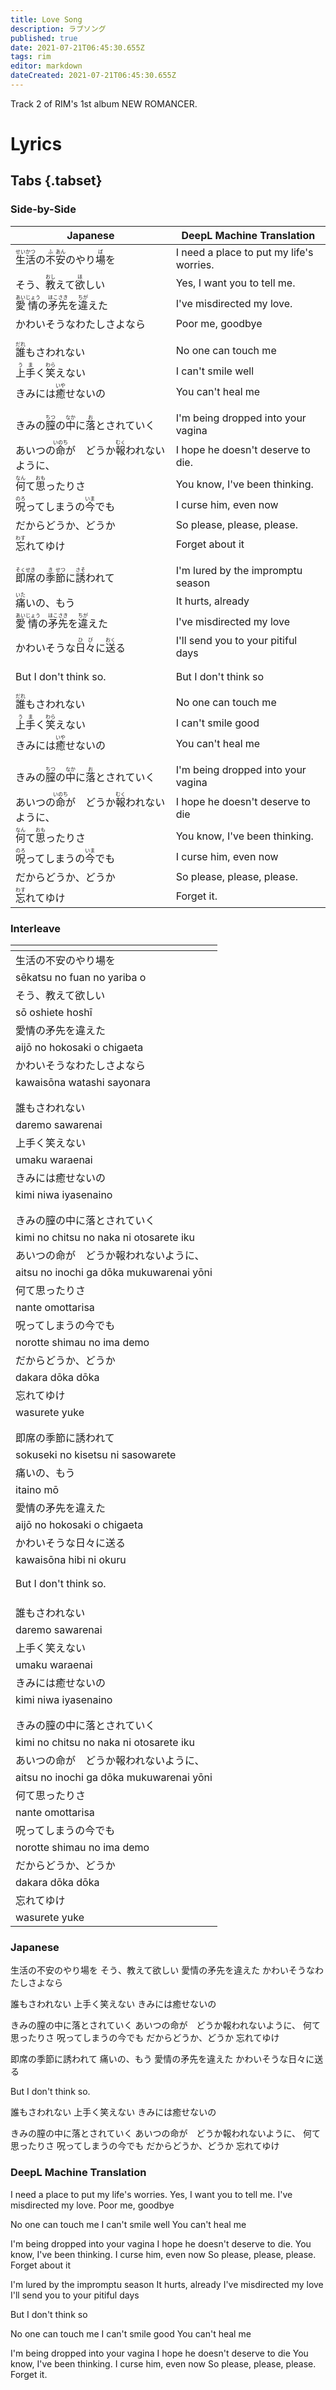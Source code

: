 ```yaml
---
title: Love Song
description: ラブソング
published: true
date: 2021-07-21T06:45:30.655Z
tags: rim
editor: markdown
dateCreated: 2021-07-21T06:45:30.655Z
---
```


Track 2 of RIM's 1st album NEW ROMANCER.

# Lyrics

<!--Start of auto-generated section v1.0.0-->
<!--https://kamitsubaki.iceman1415.xyz/edit?room=love-song-->
## Tabs {.tabset}

### Side-by-Side
|Japanese|DeepL Machine Translation|
|---|---|
|<ruby>生<rp>【</rp><rt>せい</rt><rp>】</rp></ruby><ruby>活<rp>【</rp><rt>かつ</rt><rp>】</rp></ruby>の<ruby>不<rp>【</rp><rt>ふ</rt><rp>】</rp></ruby><ruby>安<rp>【</rp><rt>あん</rt><rp>】</rp></ruby>のやり<ruby>場<rp>【</rp><rt>ば</rt><rp>】</rp></ruby>を|I need a place to put my life's worries.|
|そう、<ruby>教<rp>【</rp><rt>おし</rt><rp>】</rp></ruby>えて<ruby>欲<rp>【</rp><rt>ほ</rt><rp>】</rp></ruby>しい|Yes, I want you to tell me.|
|<ruby>愛<rp>【</rp><rt>あい</rt><rp>】</rp></ruby><ruby>情<rp>【</rp><rt>じょう</rt><rp>】</rp></ruby>の<ruby>矛<rp>【</rp><rt>ほこ</rt><rp>】</rp></ruby><ruby>先<rp>【</rp><rt>さき</rt><rp>】</rp></ruby>を<ruby>違<rp>【</rp><rt>ちが</rt><rp>】</rp></ruby>えた|I've misdirected my love.|
|かわいそうなわたしさよなら|Poor me, goodbye|
| | |
| | |
|<ruby>誰<rp>【</rp><rt>だれ</rt><rp>】</rp></ruby>もさわれない|No one can touch me|
|<ruby>上手<rp>【</rp><rt>うま</rt><rp>】</rp></ruby>く<ruby>笑<rp>【</rp><rt>わら</rt><rp>】</rp></ruby>えない|I can't smile well|
|きみには<ruby>癒<rp>【</rp><rt>いや</rt><rp>】</rp></ruby>せないの|You can't heal me|
| | |
| | |
|きみの<ruby>膣<rp>【</rp><rt>ちつ</rt><rp>】</rp></ruby>の<ruby>中<rp>【</rp><rt>なか</rt><rp>】</rp></ruby>に<ruby>落<rp>【</rp><rt>お</rt><rp>】</rp></ruby>とされていく|I'm being dropped into your vagina|
|あいつの<ruby>命<rp>【</rp><rt>いのち</rt><rp>】</rp></ruby>が　どうか<ruby>報<rp>【</rp><rt>むく</rt><rp>】</rp></ruby>われないように、|I hope he doesn't deserve to die.|
|<ruby>何<rp>【</rp><rt>なん</rt><rp>】</rp></ruby>て<ruby>思<rp>【</rp><rt>おも</rt><rp>】</rp></ruby>ったりさ|You know, I've been thinking.|
|<ruby>呪<rp>【</rp><rt>のろ</rt><rp>】</rp></ruby>ってしまうの<ruby>今<rp>【</rp><rt>いま</rt><rp>】</rp></ruby>でも|I curse him, even now|
|だからどうか、どうか|So please, please, please.|
|<ruby>忘<rp>【</rp><rt>わす</rt><rp>】</rp></ruby>れてゆけ|Forget about it|
| | |
| | |
|<ruby>即<rp>【</rp><rt>そく</rt><rp>】</rp></ruby><ruby>席<rp>【</rp><rt>せき</rt><rp>】</rp></ruby>の<ruby>季<rp>【</rp><rt>き</rt><rp>】</rp></ruby><ruby>節<rp>【</rp><rt>せつ</rt><rp>】</rp></ruby>に<ruby>誘<rp>【</rp><rt>さそ</rt><rp>】</rp></ruby>われて|I'm lured by the impromptu season|
|<ruby>痛<rp>【</rp><rt>いた</rt><rp>】</rp></ruby>いの、もう|It hurts, already|
|<ruby>愛<rp>【</rp><rt>あい</rt><rp>】</rp></ruby><ruby>情<rp>【</rp><rt>じょう</rt><rp>】</rp></ruby>の<ruby>矛<rp>【</rp><rt>ほこ</rt><rp>】</rp></ruby><ruby>先<rp>【</rp><rt>さき</rt><rp>】</rp></ruby>を<ruby>違<rp>【</rp><rt>ちが</rt><rp>】</rp></ruby>えた|I've misdirected my love|
|かわいそうな<ruby>日<rp>【</rp><rt>ひ</rt><rp>】</rp></ruby><ruby>々<rp>【</rp><rt>び</rt><rp>】</rp></ruby>に<ruby>送<rp>【</rp><rt>おく</rt><rp>】</rp></ruby>る|I'll send you to your pitiful days|
| | |
| | |
|But I don't think so.|But I don't think so|
| | |
| | |
|<ruby>誰<rp>【</rp><rt>だれ</rt><rp>】</rp></ruby>もさわれない|No one can touch me|
|<ruby>上手<rp>【</rp><rt>うま</rt><rp>】</rp></ruby>く<ruby>笑<rp>【</rp><rt>わら</rt><rp>】</rp></ruby>えない|I can't smile good|
|きみには<ruby>癒<rp>【</rp><rt>いや</rt><rp>】</rp></ruby>せないの|You can't heal me|
| | |
| | |
|きみの<ruby>膣<rp>【</rp><rt>ちつ</rt><rp>】</rp></ruby>の<ruby>中<rp>【</rp><rt>なか</rt><rp>】</rp></ruby>に<ruby>落<rp>【</rp><rt>お</rt><rp>】</rp></ruby>とされていく|I'm being dropped into your vagina|
|あいつの<ruby>命<rp>【</rp><rt>いのち</rt><rp>】</rp></ruby>が　どうか<ruby>報<rp>【</rp><rt>むく</rt><rp>】</rp></ruby>われないように、|I hope he doesn't deserve to die|
|<ruby>何<rp>【</rp><rt>なん</rt><rp>】</rp></ruby>て<ruby>思<rp>【</rp><rt>おも</rt><rp>】</rp></ruby>ったりさ|You know, I've been thinking.|
|<ruby>呪<rp>【</rp><rt>のろ</rt><rp>】</rp></ruby>ってしまうの<ruby>今<rp>【</rp><rt>いま</rt><rp>】</rp></ruby>でも|I curse him, even now|
|だからどうか、どうか|So please, please, please.|
|<ruby>忘<rp>【</rp><rt>わす</rt><rp>】</rp></ruby>れてゆけ|Forget it.|

### Interleave
| <!----> |
|---------|
|<div class="interleave-jp">生活の不安のやり場を</div>|
|<div class="interleave-romanji"> sēkatsu no fuan no yariba o</div>|
|<div class="interleave-jp">そう、教えて欲しい</div>|
|<div class="interleave-romanji"> sō  oshiete hoshī</div>|
|<div class="interleave-jp">愛情の矛先を違えた</div>|
|<div class="interleave-romanji"> aijō no hokosaki o chigaeta</div>|
|<div class="interleave-jp">かわいそうなわたしさよなら</div>|
|<div class="interleave-romanji"> kawaisōna watashi sayonara</div>|
| | |
| | |
|<div class="interleave-jp">誰もさわれない</div>|
|<div class="interleave-romanji"> daremo sawarenai</div>|
|<div class="interleave-jp">上手く笑えない</div>|
|<div class="interleave-romanji"> umaku waraenai</div>|
|<div class="interleave-jp">きみには癒せないの</div>|
|<div class="interleave-romanji"> kimi niwa iyasenaino</div>|
| | |
| | |
|<div class="interleave-jp">きみの膣の中に落とされていく</div>|
|<div class="interleave-romanji"> kimi no chitsu no naka ni otosarete iku</div>|
|<div class="interleave-jp">あいつの命が　どうか報われないように、</div>|
|<div class="interleave-romanji"> aitsu no inochi ga  dōka mukuwarenai yōni </div>|
|<div class="interleave-jp">何て思ったりさ</div>|
|<div class="interleave-romanji"> nante omottarisa</div>|
|<div class="interleave-jp">呪ってしまうの今でも</div>|
|<div class="interleave-romanji"> norotte shimau no ima demo</div>|
|<div class="interleave-jp">だからどうか、どうか</div>|
|<div class="interleave-romanji">dakara dōka  dōka</div>|
|<div class="interleave-jp">忘れてゆけ</div>|
|<div class="interleave-romanji"> wasurete yuke</div>|
| | |
| | |
|<div class="interleave-jp">即席の季節に誘われて</div>|
|<div class="interleave-romanji"> sokuseki no kisetsu ni sasowarete</div>|
|<div class="interleave-jp">痛いの、もう</div>|
|<div class="interleave-romanji"> itaino  mō</div>|
|<div class="interleave-jp">愛情の矛先を違えた</div>|
|<div class="interleave-romanji"> aijō no hokosaki o chigaeta</div>|
|<div class="interleave-jp">かわいそうな日々に送る</div>|
|<div class="interleave-romanji"> kawaisōna hibi ni okuru</div>|
| | |
| | |
|<div class="interleave-jp">But I don't think so.</div>|
|<div class="interleave-romanji"> </div>|
| | |
| | |
|<div class="interleave-jp">誰もさわれない</div>|
|<div class="interleave-romanji"> daremo sawarenai</div>|
|<div class="interleave-jp">上手く笑えない</div>|
|<div class="interleave-romanji"> umaku waraenai</div>|
|<div class="interleave-jp">きみには癒せないの</div>|
|<div class="interleave-romanji"> kimi niwa iyasenaino</div>|
| | |
| | |
|<div class="interleave-jp">きみの膣の中に落とされていく</div>|
|<div class="interleave-romanji"> kimi no chitsu no naka ni otosarete iku</div>|
|<div class="interleave-jp">あいつの命が　どうか報われないように、</div>|
|<div class="interleave-romanji"> aitsu no inochi ga  dōka mukuwarenai yōni </div>|
|<div class="interleave-jp">何て思ったりさ</div>|
|<div class="interleave-romanji"> nante omottarisa</div>|
|<div class="interleave-jp">呪ってしまうの今でも</div>|
|<div class="interleave-romanji"> norotte shimau no ima demo</div>|
|<div class="interleave-jp">だからどうか、どうか</div>|
|<div class="interleave-romanji">dakara dōka  dōka</div>|
|<div class="interleave-jp">忘れてゆけ</div>|
|<div class="interleave-romanji"> wasurete yuke</div>|

### Japanese
生活の不安のやり場を
そう、教えて欲しい
愛情の矛先を違えた
かわいそうなわたしさよなら

誰もさわれない
上手く笑えない
きみには癒せないの

きみの膣の中に落とされていく
あいつの命が　どうか報われないように、
何て思ったりさ
呪ってしまうの今でも
だからどうか、どうか
忘れてゆけ

即席の季節に誘われて
痛いの、もう
愛情の矛先を違えた
かわいそうな日々に送る

But I don't think so.

誰もさわれない
上手く笑えない
きみには癒せないの

きみの膣の中に落とされていく
あいつの命が　どうか報われないように、
何て思ったりさ
呪ってしまうの今でも
だからどうか、どうか
忘れてゆけ

### DeepL Machine Translation
I need a place to put my life's worries.
Yes, I want you to tell me.
I've misdirected my love.
Poor me, goodbye

No one can touch me
I can't smile well
You can't heal me

I'm being dropped into your vagina
I hope he doesn't deserve to die.
You know, I've been thinking.
I curse him, even now
So please, please, please.
Forget about it

I'm lured by the impromptu season
It hurts, already
I've misdirected my love
I'll send you to your pitiful days

But I don't think so

No one can touch me
I can't smile good
You can't heal me

I'm being dropped into your vagina
I hope he doesn't deserve to die
You know, I've been thinking.
I curse him, even now
So please, please, please.
Forget it.

<!--End of auto-generated section-->